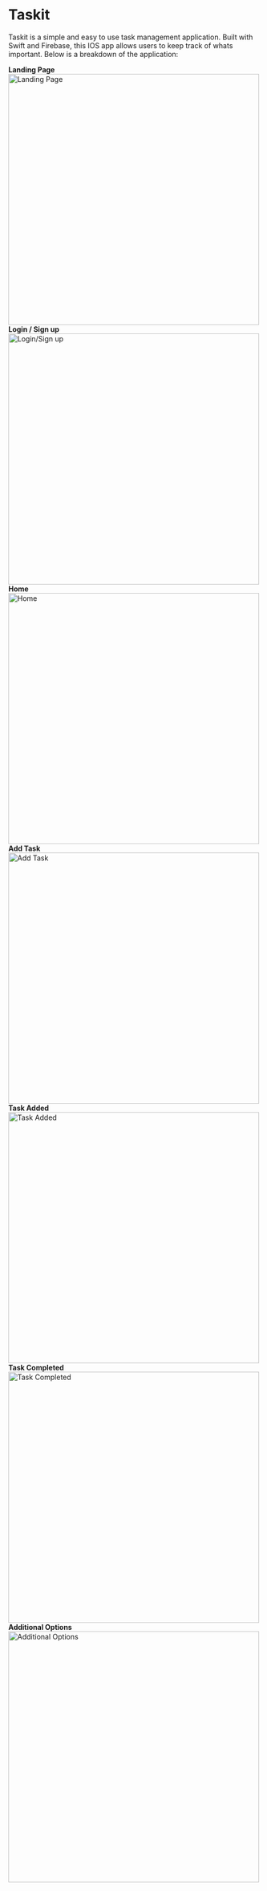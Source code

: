 # Taskit
Taskit is a simple and easy to use task management application. Built with Swift and Firebase, this IOS app allows users to keep track of whats important. Below is a breakdown of the application:
</br>

<b>Landing Page</b>
<br/>
<img src="/ss/IMG_6673.PNG" alt="Landing Page" width="500px">
<br/>
<b>Login / Sign up</b>
<br/>
<img src="/ss/IMG_6674.PNG" alt="Login/Sign up" width="500px">
<br/>
<b>Home</b>
<br/>
<img src="/ss/IMG_6675.PNG" alt="Home" width="500px">
<br/>
<b>Add Task</b>
<br/>
<img src="/ss/IMG_6678.PNG" alt="Add Task" width="500px">
<br/>
<b>Task Added</b>
<br/>
<img src="/ss/IMG_6679.PNG" alt="Task Added" width="500px">
<br/>
<b>Task Completed</b>
<br/>
<img src="/ss/IMG_6681.PNG" alt="Task Completed" width="500px">
<br/>
<b>Additional Options</b>
<br/>
<img src="/ss/IMG_6682.PNG" alt="Additional Options" width="500px">



